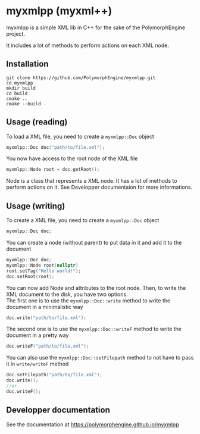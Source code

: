 # myxmlpp (myxml++)
myxmlpp is a simple XML lib in C++ for the sake of the PolymorphEngine project.

It includes a lot of methods to perform actions on each XML node.

## Installation
```shell
git clone https://github.com/PolymorphEngine/myxmlpp.git
cd myxmlpp
mkdir build
cd build
cmake ..
cmake --build .
```

## Usage (reading)
To load a XML file, you need to create a `myxmlpp::Doc` object
```cpp
myxmlpp::Doc doc("path/to/file.xml");
```

You now have access to the root node of the XML file
```cpp
myxmlpp::Node root = doc.getRoot();
```

Node is a class that represents a XML node. It has a lot of methods to perform actions on it. See Developper documentaion for more informations.

## Usage (writing)
To create a XML file, you need to create a `myxmlpp::Doc` object
```cpp
myxmlpp::Doc doc;
```

You can create a node (without parent) to put data in it and add it to the document
```cpp
myxmlpp::Doc doc;
myxmlpp::Node root(nullptr)
root.setTag("Hello world!");
doc.setRoot(root);
```

You can now add Node and attributes to the root node. Then, to write the XML document to the disk, you have two options.  
The first one is to use the `myxmlpp::Doc::write` method to write the document in a minimalistic way
```cpp
doc.write("path/to/file.xml");
```
The second one is to use the `myxmlpp::Doc::writeF` method to write the document in a pretty way
```cpp
doc.writeF("path/to/file.xml");
```

You can also use the `myxmlpp::Doc::setFilepath` method to not have to pass it in `write/writeF` method 
```cpp
doc.setFilepath("path/to/file.xml");
doc.write();
//or
doc.writeF();
```


## Developper documentation
See the documentation at https://polymorphengine.github.io/myxmlpp
